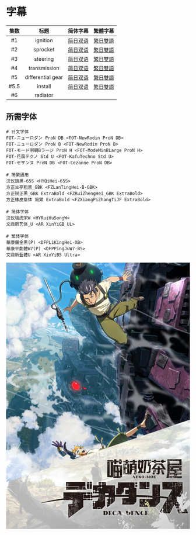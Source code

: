 # 字幕

集数 | 标题 | 简体字幕 | 繁體字幕
:-: | :-: | :-: | :-:
#1 | ignition | [简日双语][01S] | [繁日雙語][01T]
#2 | sprocket | [简日双语][02S] | [繁日雙語][02T]
#3 | steering | [简日双语][03S] | [繁日雙語][03T]
#4 | transmission | [简日双语][04S] | [繁日雙語][04T]
#5 | differential gear | [简日双语][05S] | [繁日雙語][05T]
#5.5 | install | [简日双语][05.5S] | [繁日雙語][05.5T]
#6 | radiator | 

## 所需字体

```
# 日文字体
FOT-ニューロダン ProN DB <FOT-NewRodin ProN DB>
FOT-ニューロダン ProN B <FOT-NewRodin ProN B>
FOT-モード明朝Bラージ ProN H <FOT-ModeMinBLarge ProN H>
FOT-花風テクノ Std U <FOT-KafuTechno Std U>
FOT-セザンヌ ProN DB <FOT-Cezanne ProN DB>

# 简繁通用
汉仪旗黑-65S <HYQiHei-65S>
方正兰亭粗黑_GBK <FZLanTingHei-B-GBK>
方正锐正黑_GBK ExtraBold <FZRuiZhengHei_GBK ExtraBold> 
方正橡皮章体 简繁 ExtraBold <FZXiangPiZhangTiJF ExtraBold> 

# 简体字体
汉仪瑞虎宋W <HYRuiHuSongW>
文鼎新艺体_U <AR XinYiGB UL>

# 繁体字体
華康儷金黑(P) <DFPLiKingHei-XB>
華康平劇體W7(P) <DFPPingJuW7-B5>
文鼎新藝體U <AR XinYiB5 Ultra>
```


[01S]: https://raw.githubusercontent.com/Nekomoekissaten-SUB/Nekomoekissaten-MIR-Subs/master/DECA-DENCE/Web/%5BNekomoe%20kissaten%5D%20DECA-DENCE%2001%20%5BWebRip%5D.JPSC.ass  '#1 JPSC'
[01T]: https://raw.githubusercontent.com/Nekomoekissaten-SUB/Nekomoekissaten-MIR-Subs/master/DECA-DENCE/Web/%5BNekomoe%20kissaten%5D%20DECA-DENCE%2001%20%5BWebRip%5D.JPTC.ass  '#1 JPTC'
[02S]: https://raw.githubusercontent.com/Nekomoekissaten-SUB/Nekomoekissaten-MIR-Subs/master/DECA-DENCE/Web/%5BNekomoe%20kissaten%5D%20DECA-DENCE%2002%20%5BWebRip%5D.JPSC.ass  '#2 JPSC'
[02T]: https://raw.githubusercontent.com/Nekomoekissaten-SUB/Nekomoekissaten-MIR-Subs/master/DECA-DENCE/Web/%5BNekomoe%20kissaten%5D%20DECA-DENCE%2002%20%5BWebRip%5D.JPTC.ass  '#2 JPTC'
[03S]: https://raw.githubusercontent.com/Nekomoekissaten-SUB/Nekomoekissaten-MIR-Subs/master/DECA-DENCE/Web/%5BNekomoe%20kissaten%5D%20DECA-DENCE%2003%20%5BWebRip%5D.JPSC.ass  '#3 JPSC'
[03T]: https://raw.githubusercontent.com/Nekomoekissaten-SUB/Nekomoekissaten-MIR-Subs/master/DECA-DENCE/Web/%5BNekomoe%20kissaten%5D%20DECA-DENCE%2003%20%5BWebRip%5D.JPTC.ass  '#3 JPTC'
[04S]: https://raw.githubusercontent.com/Nekomoekissaten-SUB/Nekomoekissaten-MIR-Subs/master/DECA-DENCE/Web/%5BNekomoe%20kissaten%5D%20DECA-DENCE%2004%20%5BWebRip%5D.JPSC.ass  '#4 JPSC'
[04T]: https://raw.githubusercontent.com/Nekomoekissaten-SUB/Nekomoekissaten-MIR-Subs/master/DECA-DENCE/Web/%5BNekomoe%20kissaten%5D%20DECA-DENCE%2004%20%5BWebRip%5D.JPTC.ass  '#4 JPTC'
[05S]: https://raw.githubusercontent.com/Nekomoekissaten-SUB/Nekomoekissaten-MIR-Subs/master/DECA-DENCE/Web/%5BNekomoe%20kissaten%5D%20DECA-DENCE%2005%20%5BWebRip%5D.JPSC.ass  '#5 JPSC'
[05T]: https://raw.githubusercontent.com/Nekomoekissaten-SUB/Nekomoekissaten-MIR-Subs/master/DECA-DENCE/Web/%5BNekomoe%20kissaten%5D%20DECA-DENCE%2005%20%5BWebRip%5D.JPTC.ass  '#5 JPTC'
[05.5S]: https://raw.githubusercontent.com/Nekomoekissaten-SUB/Nekomoekissaten-MIR-Subs/master/DECA-DENCE/Web/%5BNekomoe%20kissaten%5D%20DECA-DENCE%2005.5%20%5BWebRip%5D.JPSC.ass  '#5.5 JPSC'
[05.5T]: https://raw.githubusercontent.com/Nekomoekissaten-SUB/Nekomoekissaten-MIR-Subs/master/DECA-DENCE/Web/%5BNekomoe%20kissaten%5D%20DECA-DENCE%2005.5%20%5BWebRip%5D.JPTC.ass  '#5.5 JPTC'

![](poster.png)